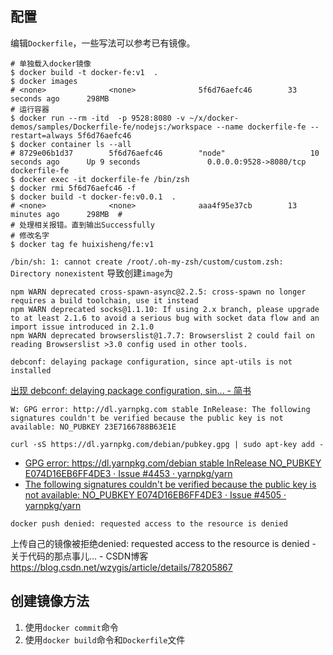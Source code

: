 ## 配置

编辑`Dockerfile`，一些写法可以参考已有镜像。

```
# 单独载入docker镜像
$ docker build -t docker-fe:v1  .
$ docker images
# <none>              <none>              5f6d76aefc46        33 seconds ago      298MB
# 运行容器 
$ docker run --rm -itd  -p 9528:8080 -v ~/x/docker-demos/samples/Dockerfile-fe/nodejs:/workspace --name dockerfile-fe --restart=always 5f6d76aefc46
$ docker container ls --all
# 8729e06b1d37        5f6d76aefc46        "node"                   10 seconds ago      Up 9 seconds               0.0.0.0:9528->8080/tcp   dockerfile-fe
$ docker exec -it dockerfile-fe /bin/zsh
$ docker rmi 5f6d76aefc46 -f
$ docker build -t docker-fe:v0.0.1  .
# <none>              <none>              aaa4f95e37cb        13 minutes ago      298MB  #
# 处理相关报错。直到输出Successfully
# 修改名字
$ docker tag fe huixisheng/fe:v1
```

`/bin/sh: 1: cannot create /root/.oh-my-zsh/custom/custom.zsh: Directory nonexistent` 导致创建`image`为<none>

```
npm WARN deprecated cross-spawn-async@2.2.5: cross-spawn no longer requires a build toolchain, use it instead
npm WARN deprecated socks@1.1.10: If using 2.x branch, please upgrade to at least 2.1.6 to avoid a serious bug with socket data flow and an import issue introduced in 2.1.0
npm WARN deprecated browserslist@1.7.7: Browserslist 2 could fail on reading Browserslist >3.0 config used in other tools.
```

```
debconf: delaying package configuration, since apt-utils is not installed
```
[出现 debconf: delaying package configuration, sin... - 简书](https://www.jianshu.com/p/99fd61e6aa29)

```
W: GPG error: http://dl.yarnpkg.com stable InRelease: The following signatures couldn't be verified because the public key is not available: NO_PUBKEY 23E7166788B63E1E
```
`curl -sS https://dl.yarnpkg.com/debian/pubkey.gpg | sudo apt-key add -`
- [GPG error: https://dl.yarnpkg.com/debian stable InRelease NO_PUBKEY E074D16EB6FF4DE3 · Issue #4453 · yarnpkg/yarn](https://github.com/yarnpkg/yarn/issues/4453)
- [The following signatures couldn't be verified because the public key is not available: NO_PUBKEY E074D16EB6FF4DE3 · Issue #4505 · yarnpkg/yarn](https://github.com/yarnpkg/yarn/issues/4505)

```
docker push denied: requested access to the resource is denied
```
上传自己的镜像被拒绝denied: requested access to the resource is denied - 关于代码的那点事儿... - CSDN博客 https://blog.csdn.net/wzygis/article/details/78205867

## 创建镜像方法 ##
1. 使用`docker commit`命令
2. 使用`docker build`命令和`Dockerfile`文件